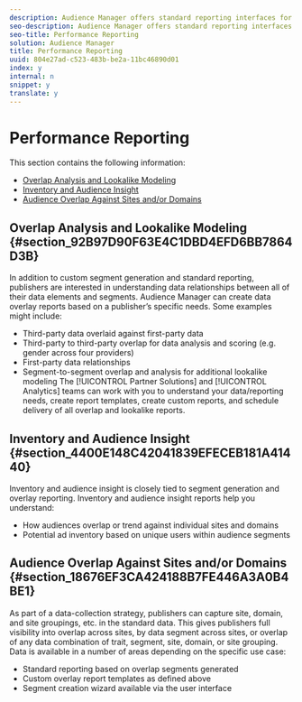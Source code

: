 ```yaml
---
description: Audience Manager offers standard reporting interfaces for all data stored on user traits and segments, including segment sizes, segment composition, targeting platform mappings (destinations), and custom reports.
seo-description: Audience Manager offers standard reporting interfaces for all data stored on user traits and segments, including segment sizes, segment composition, targeting platform mappings (destinations), and custom reports.
seo-title: Performance Reporting
solution: Audience Manager
title: Performance Reporting
uuid: 804e27ad-c523-483b-be2a-11bc46890d01
index: y
internal: n
snippet: y
translate: y
---
```


# Performance Reporting

This section contains the following information: 

* [ Overlap Analysis and Lookalike Modeling ](../c_am_overview_intro/c_reporting.md#section_92B97D90F63E4C1DBD4EFD6BB7864D3B)
* [ Inventory and Audience Insight ](../c_am_overview_intro/c_reporting.md#section_4400E148C42041839EFECEB181A41440)
* [ Audience Overlap Against Sites and/or Domains ](../c_am_overview_intro/c_reporting.md#section_18676EF3CA424188B7FE446A3A0B4BE1)

## Overlap Analysis and Lookalike Modeling {#section_92B97D90F63E4C1DBD4EFD6BB7864D3B}

In addition to custom segment generation and standard reporting, publishers are interested in understanding data relationships between all of their data elements and segments. Audience Manager can create data overlay reports based on a publisher’s specific needs. Some examples might include: 

* Third-party data overlaid against first-party data
* Third-party to third-party overlap for data analysis and scoring (e.g. gender across four providers)
* First-party data relationships
* Segment-to-segment overlap and analysis for additional lookalike modeling
The [!UICONTROL  Partner Solutions] and [!UICONTROL  Analytics] teams can work with you to understand your data/reporting needs, create report templates, create custom reports, and schedule delivery of all overlap and lookalike reports. 

## Inventory and Audience Insight {#section_4400E148C42041839EFECEB181A41440}

Inventory and audience insight is closely tied to segment generation and overlay reporting. Inventory and audience insight reports help you understand: 
* How audiences overlap or trend against individual sites and domains
* Potential ad inventory based on unique users within audience segments


## Audience Overlap Against Sites and/or Domains {#section_18676EF3CA424188B7FE446A3A0B4BE1}

As part of a data-collection strategy, publishers can capture site, domain, and site groupings, etc. in the standard data. This gives publishers full visibility into overlap across sites, by data segment across sites, or overlap of any data combination of trait, segment, site, domain, or site grouping. Data is available in a number of areas depending on the specific use case: 
* Standard reporting based on overlap segments generated
* Custom overlay report templates as defined above
* Segment creation wizard available via the user interface

